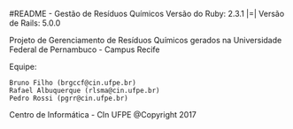 #README - Gestão de Resíduos Químicos
Versão do Ruby: 2.3.1 |=|
Versão de Rails: 5.0.0

Projeto de Gerenciamento de Resíduos Químicos gerados na Universidade Federal de Pernambuco - Campus Recife 

Equipe:

    Bruno Filho (brgccf@cin.ufpe.br)
    Rafael Albuquerque (rlsma@cin.ufpe.br)
    Pedro Rossi (pgrr@cin.ufpe.br)

Centro de Informática - CIn UFPE @Copyright 2017